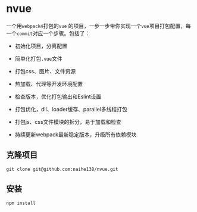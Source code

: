 # nvue
一个用`webpack4`打包的`vue` 的项目，一步一步带你实现一个`vue`项目打包配置，每一个`commit`对应一个步骤。包括了：

- 初始化项目，分离配置

- 简单化打包`.vue`文件

- 打包css、图片、文件资源

- 热加载、代理等开发环境配置

- 检查版本，优化打包输出和Eslint设置

- 打包优化，dll、loader缓存、parallel多线程打包

- 打包js、css文件模块的拆分，易于加载和检查

- 持续更新webpack最新稳定版本，升级所有依赖模块


## 克隆项目

`git clone git@github.com:naihe138/nvue.git`

## 安装

`npm install`

